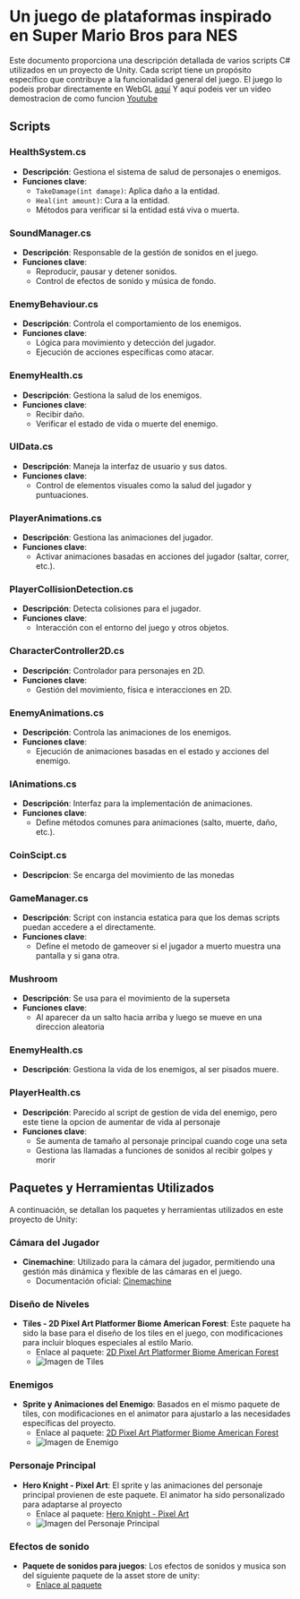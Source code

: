 # Un juego de plataformas inspirado en Super Mario Bros para NES

Este documento proporciona una descripción detallada de varios scripts C# utilizados en un proyecto de Unity. Cada script tiene un propósito específico que contribuye a la funcionalidad general del juego.
El juego lo podeis probar directamente en WebGL [aquí](http://ethannavarro.site/juegos/unplataformas/index.html)
Y aqui podeis ver un video demostracion de como funcion [Youtube](https://www.youtube.com/watch?v=GJe659JDDjU&t=1s)

## Scripts

### HealthSystem.cs
- **Descripción**: Gestiona el sistema de salud de personajes o enemigos.
- **Funciones clave**:
  - `TakeDamage(int damage)`: Aplica daño a la entidad.
  - `Heal(int amount)`: Cura a la entidad.
  - Métodos para verificar si la entidad está viva o muerta.

### SoundManager.cs
- **Descripción**: Responsable de la gestión de sonidos en el juego.
- **Funciones clave**:
  - Reproducir, pausar y detener sonidos.
  - Control de efectos de sonido y música de fondo.

### EnemyBehaviour.cs
- **Descripción**: Controla el comportamiento de los enemigos.
- **Funciones clave**:
  - Lógica para movimiento y detección del jugador.
  - Ejecución de acciones específicas como atacar.

### EnemyHealth.cs
- **Descripción**: Gestiona la salud de los enemigos.
- **Funciones clave**:
  - Recibir daño.
  - Verificar el estado de vida o muerte del enemigo.

### UIData.cs
- **Descripción**: Maneja la interfaz de usuario y sus datos.
- **Funciones clave**:
  - Control de elementos visuales como la salud del jugador y puntuaciones.

### PlayerAnimations.cs
- **Descripción**: Gestiona las animaciones del jugador.
- **Funciones clave**:
  - Activar animaciones basadas en acciones del jugador (saltar, correr, etc.).

### PlayerCollisionDetection.cs
- **Descripción**: Detecta colisiones para el jugador.
- **Funciones clave**:
  - Interacción con el entorno del juego y otros objetos.

### CharacterController2D.cs
- **Descripción**: Controlador para personajes en 2D.
- **Funciones clave**:
  - Gestión del movimiento, física e interacciones en 2D.

### EnemyAnimations.cs
- **Descripción**: Controla las animaciones de los enemigos.
- **Funciones clave**:
  - Ejecución de animaciones basadas en el estado y acciones del enemigo.

### IAnimations.cs
- **Descripción**: Interfaz para la implementación de animaciones.
- **Funciones clave**:
  - Define métodos comunes para animaciones (salto, muerte, daño, etc.).

### CoinScipt.cs
- **Descripcion**: Se encarga del movimiento de las monedas

### GameManager.cs
- **Descripción**: Script con instancia estatica para que los demas scripts puedan accedere a el directamente.
- **Funciones clave**:
    - Define el metodo de gameover si el jugador a muerto muestra una pantalla y si gana otra.

### Mushroom
- **Descripción**: Se usa para el movimiento de la superseta
- **Funciones clave**:
    - Al aparecer da un salto hacia arriba y luego se mueve en una direccion aleatoria

### EnemyHealth.cs
- **Descripción**: Gestiona la vida de los enemigos, al ser pisados muere.

### PlayerHealth.cs
- **Descripción**: Parecido al script de gestion de vida del enemigo, pero este tiene la opcion de aumentar de vida al personaje
- **Funciones clave**:
    - Se aumenta de tamaño al personaje principal cuando coge una seta
    - Gestiona las llamadas a funciones de sonidos al recibir golpes y morir

## Paquetes y Herramientas Utilizados

A continuación, se detallan los paquetes y herramientas utilizados en este proyecto de Unity:

### Cámara del Jugador
- **Cinemachine**: Utilizado para la cámara del jugador, permitiendo una gestión más dinámica y flexible de las cámaras en el juego. 
  - Documentación oficial: [Cinemachine](https://docs.unity3d.com/Packages/com.unity.cinemachine@2.9/manual/index.html)

### Diseño de Niveles
- **Tiles - 2D Pixel Art Platformer Biome American Forest**: Este paquete ha sido la base para el diseño de los tiles en el juego, con modificaciones para incluir bloques especiales al estilo Mario.
  - Enlace al paquete: [2D Pixel Art Platformer Biome American Forest](https://assetstore.unity.com/packages/p/2d-pixel-art-platformer-biome-american-forest-255694)
  - ![Imagen de Tiles](https://assetstorev1-prd-cdn.unity3d.com/key-image/f7934ebb-d577-4a7d-8e81-62651e669484.webp)

### Enemigos
- **Sprite y Animaciones del Enemigo**: Basados en el mismo paquete de tiles, con modificaciones en el animator para ajustarlo a las necesidades específicas del proyecto.
  - Enlace al paquete: [2D Pixel Art Platformer Biome American Forest](https://assetstore.unity.com/packages/p/2d-pixel-art-platformer-biome-american-forest-255694)
  - ![Imagen de Enemigo](https://assetstorev1-prd-cdn.unity3d.com/key-image/8757df60-3816-4a96-b47a-710be9843d72.webp)

### Personaje Principal
- **Hero Knight - Pixel Art**: El sprite y las animaciones del personaje principal provienen de este paquete. El animator ha sido personalizado para adaptarse al proyecto
  - Enlace al paquete: [Hero Knight - Pixel Art](https://assetstore.unity.com/packages/2d/characters/hero-knight-pixel-art-165188)
  - ![Imagen del Personaje Principal](https://assetstorev1-prd-cdn.unity3d.com/key-image/3fb94689-c52f-4e43-82af-a20f5524fecb.webp)

### Efectos de sonido
- **Paquete de sonidos para juegos**: Los efectos de sonidos y musica son del siguiente paquete de la asset store de unity:
    - [Enlace al paquete](https://assetstore.unity.com/packages/audio/sound-fx/cute-ui-interact-sound-effects-pack-239488)
